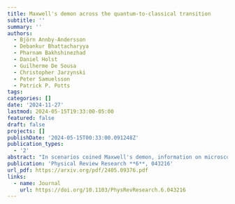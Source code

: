 ```yaml
---
title: Maxwell's demon across the quantum-to-classical transition
subtitle: ''
summary: ''
authors:
  - Björn Annby-Andersson
  - Debankur Bhattacharyya
  - Pharnam Bakhshinezhad
  - Daniel Holst
  - Guilherme De Sousa
  - Christopher Jarzynski
  - Peter Samuelsson
  - Patrick P. Potts
tags:
categories: []
date: '2024-11-27'
lastmod: 2024-05-15T19:33:00-05:00
featured: false
draft: false
projects: []
publishDate: '2024-05-15T00:33:00.091248Z'
publication_types:
  - '2'
abstract: "In scenarios coined Maxwell's demon, information on microscopic degrees of freedom is used to seemingly violate the second law of thermodynamics. This has been studied in the classical as well as the quantum domain. In this paper, we study an implementation of Maxwell's demon that can operate in both domains. In particular, we investigate information-to-work conversion over the quantum-to-classical transition. The demon continuously measures the charge state of a double quantum dot and uses this information to guide electrons against a voltage bias by tuning the on-site energies of the dots. Coherent tunneling between the dots allows for the buildup of quantum coherence in the system. Under strong measurements, the coherence is suppressed, and the system is well-described by a classical model. As the measurement strength is further increased, the Zeno effect prohibits interdot tunneling. A Zeno-like effect is also observed for weak measurements, where measurement errors lead to fluctuations in the on-site energies, dephasing the system. We anticipate similar behaviors in other quantum systems under continuous measurement and feedback control, making our results relevant for implementations in quantum technology and quantum control."
publication: 'Physical Review Research **6**, 043216'
url_pdf: https://arxiv.org/pdf/2405.09376.pdf
links:
  - name: Journal
    url: https://doi.org/10.1103/PhysRevResearch.6.043216
---
```

